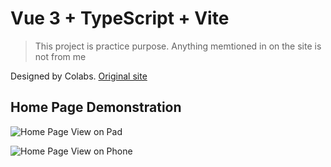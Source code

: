 # Vue 3 + TypeScript + Vite

> This project is practice purpose.
> Anything memtioned in on the site is not from me

Designed by Colabs. [Original site](https://colabs.com.au/)

## Home Page Demonstration

![Home Page View on Pad](https://github.com/Lyle-Stack/learn-vue-practice/blob/main/lyle-stack.github.io_learn-vue-practice_pad.png)

![Home Page View on Phone](https://github.com/Lyle-Stack/learn-vue-practice/blob/main/lyle-stack.github.io_learn-vue-practice_phone.png)
